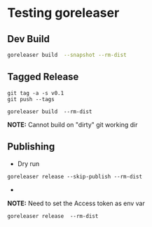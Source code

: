 # Testing goreleaser



## Dev Build 

```bash
goreleaser build  --snapshot --rm-dist
```

## Tagged Release

```
git tag -a -s v0.1
git push --tags
```

```
goreleaser build  --rm-dist
```

**NOTE:** Cannot build on "dirty" git working dir


## Publishing 

* Dry run
```
goreleaser release --skip-publish --rm-dist

```

* 

**NOTE:** Need to set the Access token as env var
```
goreleaser release  --rm-dist
```